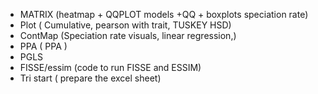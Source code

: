 -	MATRIX (heatmap + QQPLOT models +QQ + boxplots speciation rate)
-	Plot ( Cumulative, pearson with trait, TUSKEY HSD)
-	ContMap (Speciation rate visuals, linear regression,)
-	PPA ( PPA )
-	PGLS
-	FISSE/essim (code to run FISSE and ESSIM) 
- Tri start ( prepare the excel sheet) 
